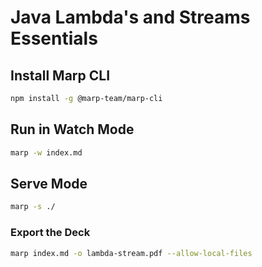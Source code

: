 # Java Lambda's and Streams Essentials

## Install Marp CLI

```bash
npm install -g @marp-team/marp-cli
```

## Run in Watch Mode

```bash
marp -w index.md
```

## Serve Mode

```bash
marp -s ./
```


### Export the Deck

```bash
marp index.md -o lambda-stream.pdf --allow-local-files
```
